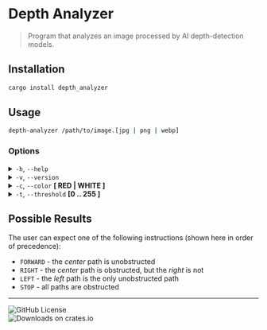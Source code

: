 # Depth Analyzer
> Program that analyzes an image processed by AI depth-detection models.

## Installation
```sh
cargo install depth_analyzer
```

## Usage
```sh
depth-analyzer /path/to/image.[jpg | png | webp]
```

### Options
<details>
<summary> <code>-h</code>, <code>--help</code> </summary>
  
Displays help menu.  
  
</details>

<details>
<summary> <code>-v</code>, <code>--version</code> </summary>
  
Displays current version.  

</details>

<details>
<summary> <code>-c</code>, <code>--color</code> <b>[ RED | WHITE ]</b> </summary>
  
Specifies which color to use as an indicator for proximity.  

</details>

<details>
<summary> <code>-t</code>, <code>--threshold</code> <b>[0 .. 255 ]</b> </summary>
  
Specifies the value a pixel must have in order to be considered to be of the proximity color.  
  
</details>

## Possible Results
The user can expect one of the following instructions (shown here in order of precedence):
- `FORWARD` - the *center* path is unobstructed
- `RIGHT` - the *center* path is obstructed, but the *right* is not
- `LEFT` - the *left* path is the only unobstructed path
- `STOP` - all paths are obstructed  

***
![GitHub License](https://img.shields.io/github/license/rumenmitov/depth_analyzer)  
![Downloads on crates.io](https://img.shields.io/crates/dr/depth_analyzer?style=social&logo=rust&logoColor=orange)  

